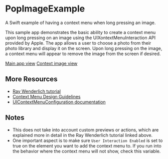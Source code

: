 # PopImageExample
A Swift example of having a context menu when long pressing an image.

This sample app demonstrates the basic ability to create a context menu upon long pressing on an image using the UIXontextMenuInteraction API provided by Apple.
The app allows a user to choose a photo from their photo library and display it on the screen. Upon long pressing on the image, a context menu will appear to remove the image from the screen if desired.

[Main app view](Images/PopImageMainView.png)
[Context image view](Images/PopImageContextView.png)
## More Resources
- [Ray Wenderlich tutorial](https://www.raywenderlich.com/6328155-context-menus-tutorial-for-ios-getting-started)
- [Context Menu Design Guidelines](https://developer.apple.com/design/human-interface-guidelines/ios/controls/context-menus/)
- [UIContextMenuConfiguration documentation](https://developer.apple.com/documentation/uikit/uicontextmenuconfiguration)

## Notes
- This does not take into account custom previews or actions, which are explained more in detail in the Ray Wenderlich tutorial linked above.
- One important aspect is to make sure `User Interaction Enabled` is set to true on the element you want to add the context menu to. If you run into the behavior where the context menu will not show, check this variable.
